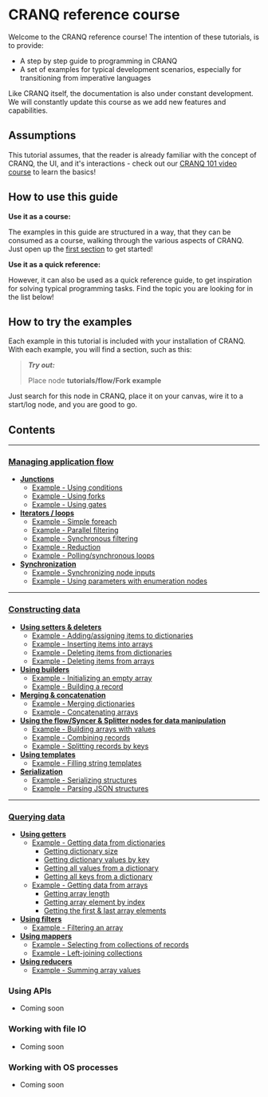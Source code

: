 # CRANQ reference course

Welcome to the CRANQ reference course! The intention of these tutorials, is to provide:

* A step by step guide to programming in CRANQ
* A set of examples for typical development scenarios, especially for transitioning from imperative languages

Like CRANQ itself, the documentation is also under constant development. We will constantly update this course as we add new features and capabilities.

## Assumptions

This tutorial assumes, that the reader is already familiar with the concept of CRANQ, the UI, and it's interactions - check out our [CRANQ 101 video course](https://cranq.io/go/app-tutorials) to learn the basics!

## How to use this guide

**Use it as a course:**

The examples in this guide are structured in a way, that they can be consumed as a course, walking through the various aspects of CRANQ. Just open up the [first section](broken-reference) to get started!

**Use it as a quick reference:**

However, it can also be used as a quick reference guide, to get inspiration for solving typical programming tasks. Find the topic you are looking for in the list below!

## How to try the examples

Each example in this tutorial is included with your installation of CRANQ. With each example, you will find a section, such as this:

> _**Try out:**_
>
> Place node **tutorials/flow/Fork example**

Just search for this node in CRANQ, place it on your canvas, wire it to a start/log node, and you are good to go.

## Contents

***

### [**Managing application flow**](broken-reference)

* [**Junctions**](broken-reference)
  * [Example - Using conditions](broken-reference)
  * [Example - Using forks](broken-reference)
  * [Example - Using gates](broken-reference)
* [**Iterators / loops**](broken-reference)
  * [Example - Simple foreach](broken-reference)
  * [Example - Parallel filtering](broken-reference)
  * [Example - Synchronous filtering](broken-reference)
  * [Example - Reduction](broken-reference)
  * [Example - Polling/synchronous loops](broken-reference)
* [**Synchronization**](broken-reference)
  * [Example - Synchronizing node inputs](broken-reference)
  * [Example - Using parameters with enumeration nodes](broken-reference)

***

### [**Constructing data**](broken-reference)

* [**Using setters & deleters**](broken-reference)
  * [Example - Adding/assigning items to dictionaries](broken-reference)
  * [Example - Inserting items into arrays](broken-reference)
  * [Example - Deleting items from dictionaries](broken-reference)
  * [Example - Deleting items from arrays](broken-reference)
* [**Using builders**](broken-reference)
  * [Example - Initializing an empty array](broken-reference)
  * [Example - Building a record](broken-reference)
* [**Merging & concatenation**](broken-reference)
  * [Example - Merging dictionaries](broken-reference)
  * [Example - Concatenating arrays](broken-reference)
* [**Using the flow/Syncer & Splitter nodes for data manipulation**](broken-reference)
  * [Example - Building arrays with values](broken-reference)
  * [Example - Combining records](broken-reference)
  * [Example - Splitting records by keys](broken-reference)
* [**Using templates**](broken-reference)
  * [Example - Filling string templates](broken-reference)
* [**Serialization**](broken-reference)
  * [Example - Serializing structures](broken-reference)
  * [Example - Parsing JSON structures](broken-reference)

***

### [**Querying data**](broken-reference)

* [**Using getters**](broken-reference)
  * [Example - Getting data from dictionaries](broken-reference)
    * [Getting dictionary size](broken-reference)
    * [Getting dictionary values by key](broken-reference)
    * [Getting all values from a dictionary](broken-reference)
    * [Getting all keys from a dictionary](broken-reference)
  * [Example - Getting data from arrays](broken-reference)
    * [Getting array length](broken-reference)
    * [Getting array element by index](broken-reference)
    * [Getting the first & last array elements](broken-reference)
* [**Using filters**](broken-reference)
  * [Example - Filtering an array](broken-reference)
* [**Using mappers**](broken-reference)
  * [Example - Selecting from collections of records](broken-reference)
  * [Example - Left-joining collections](broken-reference)
* [**Using reducers**](broken-reference)
  * [Example - Summing array values](broken-reference)

### **Using APIs**

* Coming soon

### **Working with file IO**

* Coming soon

### **Working with OS processes**

* Coming soon
